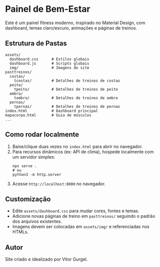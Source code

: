 # Painel de Bem-Estar

Este é um painel fitness moderno, inspirado no Material Design, com dashboard, temas claro/escuro, animações e páginas de treinos.

## Estrutura de Pastas

```
assets/
  dashboard.css      # Estilos globais
  dashboard.js       # Scripts globais
  img/               # Imagens do site
pasttreinos/
  costas/
    tcostas/         # Detalhes de treinos de costas
  peito/
    tpeito/          # Detalhes de treinos de peito
  ombro/
    tombro/          # Detalhes de treinos de ombro
  pernas/
    tpernas/         # Detalhes de treinos de pernas
index.html           # Dashboard principal
mapacorpo.html       # Guia de músculos
...
```

## Como rodar localmente

1. Baixe/clique duas vezes no `index.html` para abrir no navegador.
2. Para recursos dinâmicos (ex: API de clima), hospede localmente com um servidor simples:
   ```
   npx serve .
   # ou
   python3 -m http.server
   ```
3. Acesse `http://localhost:8000` no navegador.

## Customização
- Edite `assets/dashboard.css` para mudar cores, fontes e temas.
- Adicione novas páginas de treino em `pasttreinos/` seguindo o padrão dos arquivos existentes.
- Imagens devem ser colocadas em `assets/img/` e referenciadas nos HTMLs.

## Autor
Site criado e idealizado por Vitor Gurgel. 